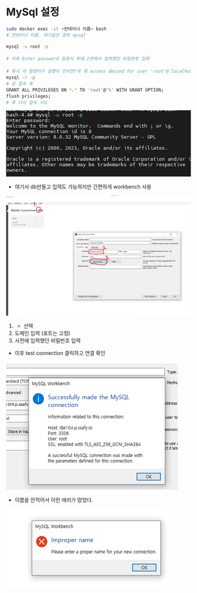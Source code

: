 # MySql 설정

```bash
sudo docker exec -it <컨테이너 이름> bash
# 컨테이너 이름. 여기같은 경우 mysql
```

```bash
mysql -u root -p

# 이후 Enter password 등장시 위에 2번에서 입력했던 비밀번호 입력

# 혹시 저 명령어가 실행이 안되면(막 뭐 access denied for user 'root'@'localhost'...)
mysql -r -p
# 로 접속 후
GRANT ALL PRIVILEGES ON *.* TO 'root'@'%' WITH GRANT OPTION;
flush privileges;
# 후 다시 접속 시도
```

![Untitled](MySql/Untitled.png)

- 여기서 db만들고 입력도 가능하지만 간편하게 workbench 사용

![Untitled](MySql/Untitled1.png)

1. + 선택
2. 도메인 입력 (포트는 고정)
3. 사전에 입력했던 비밀번호 입력
- 이후 test connection 클릭하고 연결 확인

![Untitled](MySql/Untitled2.png)

- 이름을 안적어서 이런 에러가 떴었다.

![Untitled](MySql/Untitled3.png)
